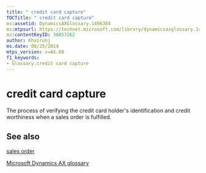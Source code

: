 ```yaml
---
title: " credit card capture"
TOCTitle: " credit card capture"
ms:assetid: DynamicsAXGlossary.1496384
ms:mtpsurl: https://technet.microsoft.com/library/dynamicsaxglossary.1496384(v=AX.60)
ms:contentKeyID: 36057262
author: Khairunj
ms.date: 08/25/2014
mtps_version: v=AX.60
f1_keywords:
- Glossary.credit card capture
---
```


# credit card capture

The process of verifying the credit card holder's identification and credit worthiness when a sales order is fulfilled.

## See also

[sales order](sales-order.md)

[Microsoft Dynamics AX glossary](glossary/microsoft-dynamics-ax-glossary.md)

  


